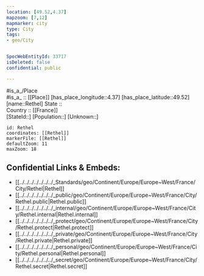 ```yaml
---
location: [49.52,4.37] 
mapzoom: [7,12] 
mapmarker: city 
type: City
tags:
- geo/City


SpocWebEntityId: 33717
isDeleted: false
confidential: public

---
```

#is_a_/Place  
#is_a_ :: [[Place]] 
[has_place_longitude::4.37] 
[has_place_latitude::49.52] 
[name::Rethel] 
State ::  
Country :: [[France]]  
[StateId::] 
[Population::] 
[Unknown::] 


```leaflet
id: Rethel
coordinates: [[Rethel]] 
markerFile: [[Rethel]] 
defaultZoom: 11 
maxZoom: 18
```


## Confidential Links & Embeds: 
- [[../../../../../../../_Standards/geo/Continent/Europe/Europe~West/France/City/Rethel|Rethel]] 
- [[../../../../../../../_public/geo/Continent/Europe/Europe~West/France/City/Rethel.public|Rethel.public]] 
- [[../../../../../../../_internal/geo/Continent/Europe/Europe~West/France/City/Rethel.internal|Rethel.internal]] 
- [[../../../../../../../_protect/geo/Continent/Europe/Europe~West/France/City/Rethel.protect|Rethel.protect]] 
- [[../../../../../../../_private/geo/Continent/Europe/Europe~West/France/City/Rethel.private|Rethel.private]] 
- [[../../../../../../../_personal/geo/Continent/Europe/Europe~West/France/City/Rethel.personal|Rethel.personal]] 
- [[../../../../../../../_secret/geo/Continent/Europe/Europe~West/France/City/Rethel.secret|Rethel.secret]] 
